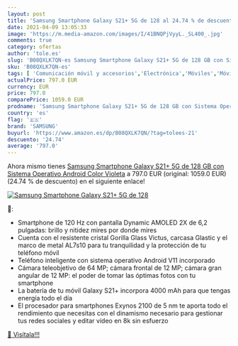 ```yaml
---
layout: post
title: 'Samsung Smartphone Galaxy S21+ 5G de 128 al 24.74 % de descuento'
date: 2021-04-09 13:05:33
image: 'https://m.media-amazon.com/images/I/41BNQPjVyyL._SL400_.jpg'
comments: true
category: ofertas
author: 'tole.es'
slug: 'B08QXLK7QN-es Samsung Smartphone Galaxy S21+ 5G de 128 GB con Sistema...'
sku: 'B08QXLK7QN-es'
tags: [ 'Comunicación móvil y accesorios','Electrónica','Móviles','Móviles y smartphones libres','android','samsung', ]
actualPrice: 797.0 EUR
currency: EUR
price: 797.0
comparePrice: 1059.0 EUR
prodname: 'Samsung Smartphone Galaxy S21+ 5G de 128 GB con Sistema Operativo Android Color Violeta'
country: 'es'
flag: '🇪🇸'
brand: 'SAMSUNG'
buyurl: 'https://www.amazon.es/dp/B08QXLK7QN/?tag=tolees-21'
descuento: '24.74'
average: '797.0'
---
```


Ahora mismo tienes [Samsung Smartphone Galaxy S21+ 5G de 128 GB con Sistema Operativo Android Color Violeta](https://www.amazon.es/dp/B08QXLK7QN/?tag=tolees-21) a 797.0 EUR (original: 1059.0 EUR) (24.74 %  de descuento) en el siguiente enlace!

[![Samsung Smartphone Galaxy S21+ 5G de 128](https://m.media-amazon.com/images/I/41BNQPjVyyL._SL400_.jpg)](https://www.amazon.es/dp/B08QXLK7QN/?tag=tolees-21)

🔎:

- Smartphone de 120 Hz con pantalla Dynamic AMOLED 2X de 6,2 pulgadas: brillo y nitidez mires por donde mires
- Cuenta con el resistente cristal Gorilla Glass Victus, carcasa Glastic y el marco de metal AL7s10 para tu tranquilidad y la protección de tu teléfono móvil
- Teléfono inteligente con sistema operativo Android V11 incorporado
- Cámara teleobjetivo de 64 MP; cámara frontal de 12 MP; cámara gran angular de 12 MP: el poder de tomar las óptimas fotos con tu smartphone
- La batería de tu móvil Galaxy S21+ incorpora 4000 mAh para que tengas energía todo el día
- El procesador para smartphones Exynos 2100 de 5 nm te aporta todo el rendimiento que necesitas con el dinamismo necesario para gestionar tus redes sociales y editar vídeo en 8k sin esfuerzo

[🛒 Visítala!!!](https://www.amazon.es/dp/B08QXLK7QN/?tag=tolees-21)
